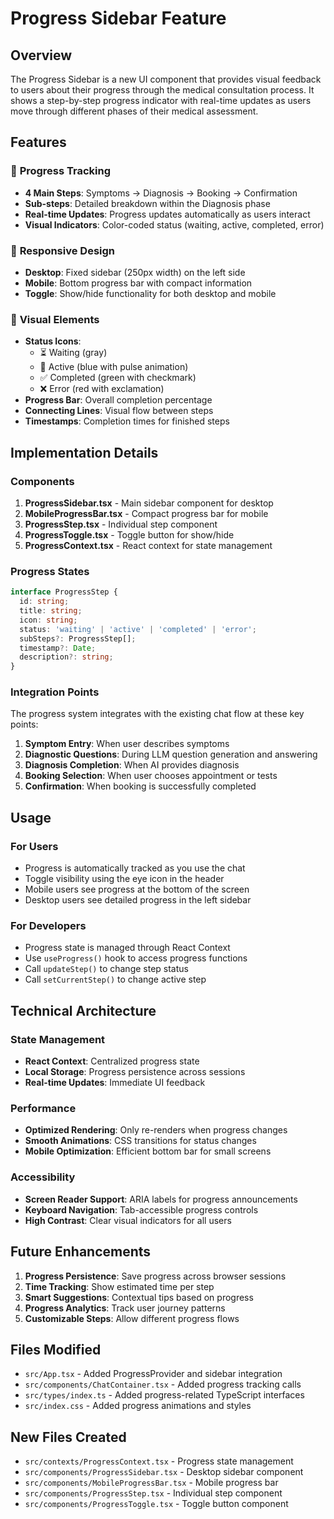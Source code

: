 # Progress Sidebar Feature

## Overview

The Progress Sidebar is a new UI component that provides visual feedback to users about their progress through the medical consultation process. It shows a step-by-step progress indicator with real-time updates as users move through different phases of their medical assessment.

## Features

### 🎯 **Progress Tracking**
- **4 Main Steps**: Symptoms → Diagnosis → Booking → Confirmation
- **Sub-steps**: Detailed breakdown within the Diagnosis phase
- **Real-time Updates**: Progress updates automatically as users interact
- **Visual Indicators**: Color-coded status (waiting, active, completed, error)

### 📱 **Responsive Design**
- **Desktop**: Fixed sidebar (250px width) on the left side
- **Mobile**: Bottom progress bar with compact information
- **Toggle**: Show/hide functionality for both desktop and mobile

### 🎨 **Visual Elements**
- **Status Icons**: 
  - ⏳ Waiting (gray)
  - 🔄 Active (blue with pulse animation)
  - ✅ Completed (green with checkmark)
  - ❌ Error (red with exclamation)
- **Progress Bar**: Overall completion percentage
- **Connecting Lines**: Visual flow between steps
- **Timestamps**: Completion times for finished steps

## Implementation Details

### Components

1. **ProgressSidebar.tsx** - Main sidebar component for desktop
2. **MobileProgressBar.tsx** - Compact progress bar for mobile
3. **ProgressStep.tsx** - Individual step component
4. **ProgressToggle.tsx** - Toggle button for show/hide
5. **ProgressContext.tsx** - React context for state management

### Progress States

```typescript
interface ProgressStep {
  id: string;
  title: string;
  icon: string;
  status: 'waiting' | 'active' | 'completed' | 'error';
  subSteps?: ProgressStep[];
  timestamp?: Date;
  description?: string;
}
```

### Integration Points

The progress system integrates with the existing chat flow at these key points:

1. **Symptom Entry**: When user describes symptoms
2. **Diagnostic Questions**: During LLM question generation and answering
3. **Diagnosis Completion**: When AI provides diagnosis
4. **Booking Selection**: When user chooses appointment or tests
5. **Confirmation**: When booking is successfully completed

## Usage

### For Users
- Progress is automatically tracked as you use the chat
- Toggle visibility using the eye icon in the header
- Mobile users see progress at the bottom of the screen
- Desktop users see detailed progress in the left sidebar

### For Developers
- Progress state is managed through React Context
- Use `useProgress()` hook to access progress functions
- Call `updateStep()` to change step status
- Call `setCurrentStep()` to change active step

## Technical Architecture

### State Management
- **React Context**: Centralized progress state
- **Local Storage**: Progress persistence across sessions
- **Real-time Updates**: Immediate UI feedback

### Performance
- **Optimized Rendering**: Only re-renders when progress changes
- **Smooth Animations**: CSS transitions for status changes
- **Mobile Optimization**: Efficient bottom bar for small screens

### Accessibility
- **Screen Reader Support**: ARIA labels for progress announcements
- **Keyboard Navigation**: Tab-accessible progress controls
- **High Contrast**: Clear visual indicators for all users

## Future Enhancements

1. **Progress Persistence**: Save progress across browser sessions
2. **Time Tracking**: Show estimated time per step
3. **Smart Suggestions**: Contextual tips based on progress
4. **Progress Analytics**: Track user journey patterns
5. **Customizable Steps**: Allow different progress flows

## Files Modified

- `src/App.tsx` - Added ProgressProvider and sidebar integration
- `src/components/ChatContainer.tsx` - Added progress tracking calls
- `src/types/index.ts` - Added progress-related TypeScript interfaces
- `src/index.css` - Added progress animations and styles

## New Files Created

- `src/contexts/ProgressContext.tsx` - Progress state management
- `src/components/ProgressSidebar.tsx` - Desktop sidebar component
- `src/components/MobileProgressBar.tsx` - Mobile progress bar
- `src/components/ProgressStep.tsx` - Individual step component
- `src/components/ProgressToggle.tsx` - Toggle button component 